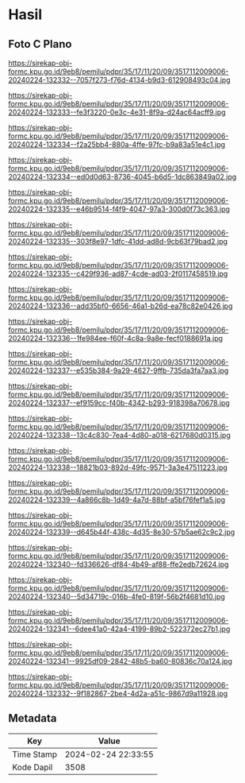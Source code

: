 # Hasil

## Foto C Plano

https://sirekap-obj-formc.kpu.go.id/9eb8/pemilu/pdpr/35/17/11/20/09/3517112009006-20240224-132332--7057f273-f76d-4134-b9d3-612908493c04.jpg

https://sirekap-obj-formc.kpu.go.id/9eb8/pemilu/pdpr/35/17/11/20/09/3517112009006-20240224-132333--fe3f3220-0e3c-4e31-8f9a-d24ac64acff9.jpg

https://sirekap-obj-formc.kpu.go.id/9eb8/pemilu/pdpr/35/17/11/20/09/3517112009006-20240224-132334--f2a25bb4-880a-4ffe-97fc-b9a83a51e4c1.jpg

https://sirekap-obj-formc.kpu.go.id/9eb8/pemilu/pdpr/35/17/11/20/09/3517112009006-20240224-132334--ed0d0d63-8736-4045-b6d5-1dc863849a02.jpg

https://sirekap-obj-formc.kpu.go.id/9eb8/pemilu/pdpr/35/17/11/20/09/3517112009006-20240224-132335--e46b9514-f4f9-4047-97a3-300d0f73c363.jpg

https://sirekap-obj-formc.kpu.go.id/9eb8/pemilu/pdpr/35/17/11/20/09/3517112009006-20240224-132335--303f8e97-1dfc-41dd-ad8d-9cb63f79bad2.jpg

https://sirekap-obj-formc.kpu.go.id/9eb8/pemilu/pdpr/35/17/11/20/09/3517112009006-20240224-132335--c429f936-ad87-4cde-ad03-2f0117458519.jpg

https://sirekap-obj-formc.kpu.go.id/9eb8/pemilu/pdpr/35/17/11/20/09/3517112009006-20240224-132336--add35bf0-6656-46a1-b26d-ea78c82e0426.jpg

https://sirekap-obj-formc.kpu.go.id/9eb8/pemilu/pdpr/35/17/11/20/09/3517112009006-20240224-132336--1fe984ee-f60f-4c8a-9a8e-fecf0188691a.jpg

https://sirekap-obj-formc.kpu.go.id/9eb8/pemilu/pdpr/35/17/11/20/09/3517112009006-20240224-132337--e535b384-9a29-4627-9ffb-735da3fa7aa3.jpg

https://sirekap-obj-formc.kpu.go.id/9eb8/pemilu/pdpr/35/17/11/20/09/3517112009006-20240224-132337--ef9159cc-f40b-4342-b293-918398a70678.jpg

https://sirekap-obj-formc.kpu.go.id/9eb8/pemilu/pdpr/35/17/11/20/09/3517112009006-20240224-132338--13c4c830-7ea4-4d80-a018-6217680d0315.jpg

https://sirekap-obj-formc.kpu.go.id/9eb8/pemilu/pdpr/35/17/11/20/09/3517112009006-20240224-132338--18821b03-892d-49fc-9571-3a3e47511223.jpg

https://sirekap-obj-formc.kpu.go.id/9eb8/pemilu/pdpr/35/17/11/20/09/3517112009006-20240224-132339--4a866c8b-1d49-4a7d-88bf-a5bf76fef1a5.jpg

https://sirekap-obj-formc.kpu.go.id/9eb8/pemilu/pdpr/35/17/11/20/09/3517112009006-20240224-132339--d645b44f-438c-4d35-8e30-57b5ae62c9c2.jpg

https://sirekap-obj-formc.kpu.go.id/9eb8/pemilu/pdpr/35/17/11/20/09/3517112009006-20240224-132340--fd336626-df84-4b49-af88-ffe2edb72624.jpg

https://sirekap-obj-formc.kpu.go.id/9eb8/pemilu/pdpr/35/17/11/20/09/3517112009006-20240224-132340--5d34719c-016b-4fe0-819f-56b2f4681d10.jpg

https://sirekap-obj-formc.kpu.go.id/9eb8/pemilu/pdpr/35/17/11/20/09/3517112009006-20240224-132341--6dee41a0-42a4-4199-89b2-522372ec27b1.jpg

https://sirekap-obj-formc.kpu.go.id/9eb8/pemilu/pdpr/35/17/11/20/09/3517112009006-20240224-132341--9925df09-2842-48b5-ba60-80836c70a124.jpg

https://sirekap-obj-formc.kpu.go.id/9eb8/pemilu/pdpr/35/17/11/20/09/3517112009006-20240224-132332--9f182867-2be4-4d2a-a51c-9867d9a11928.jpg


## Metadata

| Key        | Value               |
| ---------- | ------------------- |
| Time Stamp | 2024-02-24 22:33:55 |
| Kode Dapil | 3508                |



